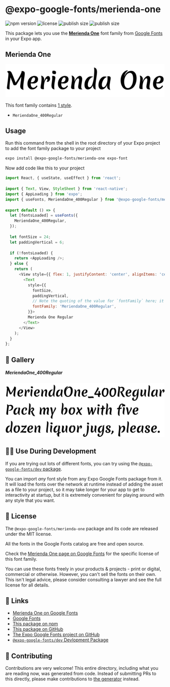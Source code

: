# @expo-google-fonts/merienda-one

![npm version](https://flat.badgen.net/npm/v/@expo-google-fonts/merienda-one)
![license](https://flat.badgen.net/github/license/expo/google-fonts)
![publish size](https://flat.badgen.net/packagephobia/install/@expo-google-fonts/merienda-one)
![publish size](https://flat.badgen.net/packagephobia/publish/@expo-google-fonts/merienda-one)

This package lets you use the [**Merienda One**](https://fonts.google.com/specimen/Merienda+One) font family from [Google Fonts](https://fonts.google.com/) in your Expo app.

## Merienda One

![Merienda One](./font-family.png)

This font family contains [1 style](#-gallery).

- `MeriendaOne_400Regular`

## Usage

Run this command from the shell in the root directory of your Expo project to add the font family package to your project
```sh
expo install @expo-google-fonts/merienda-one expo-font
```

Now add code like this to your project
```js
import React, { useState, useEffect } from 'react';

import { Text, View, StyleSheet } from 'react-native';
import { AppLoading } from 'expo';
import { useFonts, MeriendaOne_400Regular } from '@expo-google-fonts/merienda-one';

export default () => {
  let [fontsLoaded] = useFonts({
    MeriendaOne_400Regular,
  });

  let fontSize = 24;
  let paddingVertical = 6;

  if (!fontsLoaded) {
    return <AppLoading />;
  } else {
    return (
      <View style={{ flex: 1, justifyContent: 'center', alignItems: 'center' }}>
        <Text
          style={{
            fontSize,
            paddingVertical,
            // Note the quoting of the value for `fontFamily` here; it expects a string!
            fontFamily: 'MeriendaOne_400Regular',
          }}>
          Merienda One Regular
        </Text>
      </View>
    );
  }
};

```

## 🔡 Gallery

##### MeriendaOne_400Regular
![MeriendaOne_400Regular](./MeriendaOne_400Regular.ttf.png)


## 👩‍💻 Use During Development

If you are trying out lots of different fonts, you can try using the [`@expo-google-fonts/dev` package](https://github.com/expo/google-fonts/tree/master/font-packages/dev#readme).

You can import *any* font style from any Expo Google Fonts package from it. It will load the fonts
over the network at runtime instead of adding the asset as a file to your project, so it may take longer
for your app to get to interactivity at startup, but it is extremely convenient
for playing around with any style that you want.

## 📖 License

The `@expo-google-fonts/merienda-one` package and its code are released under the MIT license.

All the fonts in the Google Fonts catalog are free and open source.

Check the [Merienda One page on Google Fonts](https://fonts.google.com/specimen/Merienda+One) for the specific license of this font family.

You can use these fonts freely in your products & projects - print or digital, commercial or otherwise. However, you can't sell the fonts on their own. This isn't legal advice, please consider consulting a lawyer and see the full license for all details.

## 🔗 Links

- [Merienda One on Google Fonts](https://fonts.google.com/specimen/Merienda+One)
- [Google Fonts](https://fonts.google.com/)
- [This package on npm](https://www.npmjs.com/package/@expo-google-fonts/merienda-one)
- [This package on GitHub](https://github.com/expo/google-fonts/tree/master/font-packages/merienda-one)
- [The Expo Google Fonts project on GitHub](https://github.com/expo/google-fonts)
- [`@expo-google-fonts/dev` Devlopment Package](https://github.com/expo/google-fonts/tree/master/font-packages/dev)

## 🤝 Contributing

Contributions are very welcome! This entire directory, including what you are reading now, was generated from code. Instead of submitting PRs to this directly, please make contributions to [the generator](https://github.com/expo/google-fonts/tree/master/packages/generator) instead.
